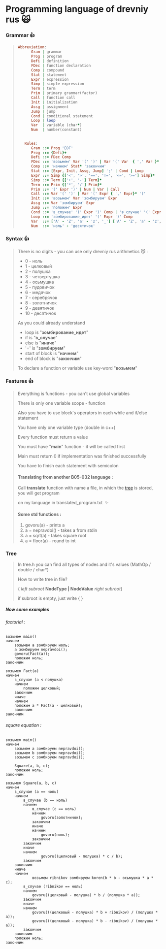 # Programming language of drevniy rus  :scream_cat:

### Grammar :+1:

>``` ruby
>Abbreviation:
>       Gram | grammar
>       Prog | program
>       Defi | definition
>       FDec | function declaration
>       Comp | compound
>       Stat | statement
>       Expr | expression
>       Simp | simple expression
>       Term | term
>       Prim | primary grammar(factor)
>       Call | function call
>       Init | initialization
>       Assg | assignment
>       Jump | jump
>       Cond | conditional statement
>       Loop | loop
>       Var  | variable (char*)
>       Num  | number(constant)
>    
>    
>    Rules:
>       Gram ::= Prog 'EOF'
>       Prog ::= {Defi}+
>       Defi ::= FDec Comp
>       FDec ::= 'возьмем' Var '(' ')' | Var '(' Var  { ',' Var }* ')'
>       Comp ::= 'начнем' Stat* 'закончим'
>       Stat ::= [Expr, Init, Assg, Jump] ';' | Cond | Loop
>       Expr ::= Simp {['<', '>', '==', '!=', '<=', '>='] Simp}*
>       Simp ::= Term {['+', '-'] Term}*
>       Term ::= Prim {['*', '/'] Prim}*
>       Prim ::= '(' Expr ')' | Num | Var | Call
>       Call ::= Var '(' ')' | Var '(' Expr { ',' Expr}* ')'
>       Init ::= 'возьмем' Var 'зомбируем' Expr
>       Assg ::= Var 'зомбируем' Expr
>       Jump ::= 'положим' Expr
>       Cond ::= 'в_случае' '(' Expr ')' Comp | 'в_случае' '(' Expr ')' Comp 'иначе' Comp
>       Loop ::= 'зомбирование_идет' '(' Expr ')' Comp
>       Var  ::= ['A' - 'Z', 'a' - 'z', '_'] ['A' - 'Z', 'a' - 'z', '0' - '9', '_']*
>       Num  ::= 'ноль' - 'десятичок'
>    ```

### Syntax :+1:

> There is no digits - you can use only drevniy rus arithmetics :smirk_cat: :
>
> - 0 - ноль
> - 1 - целковый
> - 2 - полушка
> - 3 - четвертушка
> - 4 - осьмушка
> - 5 - пудовичок
> - 6 - медячок
> - 7 - серебрячок
> - 8 - золотничок
> - 9 - девятичок
> - 10 - десятичок
>
> As you could already understand
>
> - loop is "**зомбирование_идет**"
> - if is "**в_случае**"
> - else is "**иначе**"
> - '=' is "**зомбируем**"
> - start of block is "**начнем**"
> - end of block is "**закончим**"
>
> To declare a function or variable use key-word "**возьмем**"

### Features :+1:

>Everything is functions - you can't use global variables
>
>There is only one variable scope - function
>
>Also you have to use block's operators in each while and if/else statement
>
>You have only one variable type (double in c++)
>
>Every function must return a value
>
>You must have "**main**" function - it will be called first
>
>Main must return 0 if implementation was finished successfully
>
>You have to finish each statement with semicolon
>
>#### Translating from another B05-032 language :
>
>Call **translate** function with name a file, in which the [tree](1) is stored, you will get program
>
>on my language in translated_program.txt  ​ :sparkles:
>
>#### Some std functions :
>
>1. govoru(a) - prints a
>2. a = nepravdoi() - takes a from stdin
>3. a = sqrt(a) - takes square root
>4. a = floor(a) - round to int





### Tree

>  In tree.h you can find all types of nodes and it's values (MathOp / double / char*) 
>
> How to write tree in file?
>
> { *left subroot* **NodeType | NodeValue** *right subroot*} 
>
> if subroot is empty, just write { }



##### Now some examples

###### factorial : 

```
возьмем main()
начнем
    возьмем a зомбируем ноль;
    a зомбируем nepravdoi();
    govoru(Fact(a));
    положим ноль;
закончим

возьмем Fact(a)
начнем
    в_случае (a < полушка) 
    начнем
        положим целковый;
    закончим
    иначе
    начнем
    положим a * Fact(a - целковый);
    закончим
закончим
```

###### square equation :

```
возьмем main()
начнем
    возьмем a зомбируем nepravdoi();
    возьмем b зомбируем nepravdoi();
    возьмем c зомбируем nepravdoi();

    Square(a, b, c);   
    положим ноль;
закончим

возьмем Square(a, b, c)
начнем
    в_случае (a == ноль)
    начнем
        в_случае (b == ноль)
        начнем
            в_случае (c == ноль)
            начнем
                govoru(золотничок);
            закончим
            иначе
            начнем
                govoru(ноль);
            закончим
        закончим
        иначе
        начнем
                govoru((целковый - полушка) * c / b);
        закончим
    закончим
    иначе
    начнем
            возьмем ribnikov зомбируем koren(b * b - осьмушка * a * c);
        в_случае (ribnikov == ноль)
        начнем
            govoru((целковый - полушка) * b / (полушка * a));
        закончим
        иначе
        начнем
            govoru(((целковый - полушка) * b + ribnikov) / (полушка * a));
            govoru(((целковый - полушка) * b - ribnikov) / (полушка * a));
        закончим
    закончим
    положим ноль;
закончим
```
